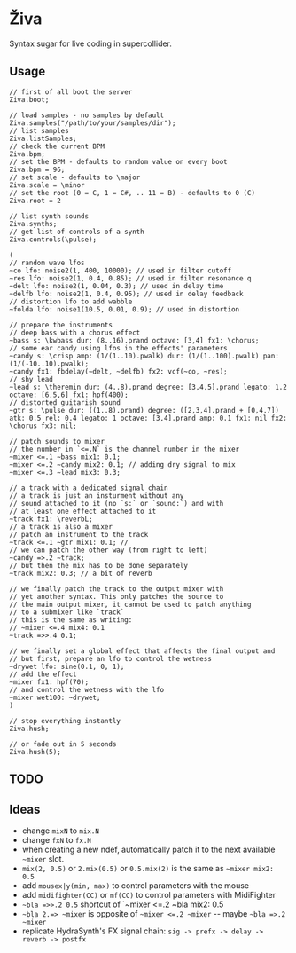 # Živa

Syntax sugar for live coding in supercollider.

## Usage

``` supercollider
// first of all boot the server
Ziva.boot;

// load samples - no samples by default
Ziva.samples("/path/to/your/samples/dir");
// list samples
Ziva.listSamples;
// check the current BPM
Ziva.bpm;
// set the BPM - defaults to random value on every boot
Ziva.bpm = 96;
// set scale - defaults to \major
Ziva.scale = \minor
// set the root (0 = C, 1 = C#, .. 11 = B) - defaults to 0 (C)
Ziva.root = 2

// list synth sounds
Ziva.synths;
// get list of controls of a synth
Ziva.controls(\pulse);

(
// random wave lfos
~co lfo: noise2(1, 400, 10000); // used in filter cutoff
~res lfo: noise2(1, 0.4, 0.85); // used in filter resonance q
~delt lfo: noise2(1, 0.04, 0.3); // used in delay time
~delfb lfo: noise2(1, 0.4, 0.95); // used in delay feedback
// distortion lfo to add wabble
~folda lfo: noise1(10.5, 0.01, 0.9); // used in distortion

// prepare the instruments
// deep bass with a chorus effect
~bass s: \kwbass dur: (8..16).prand octave: [3,4] fx1: \chorus;
// some ear candy using lfos in the effects' parameters
~candy s: \crisp amp: (1/(1..10).pwalk) dur: (1/(1..100).pwalk) pan: (1/(-10..10).pwalk);
~candy fx1: fbdelay(~delt, ~delfb) fx2: vcf(~co, ~res);
// shy lead
~lead s: \theremin dur: (4..8).prand degree: [3,4,5].prand legato: 1.2 octave: [6,5,6] fx1: hpf(400);
// distorted guitarish sound
~gtr s: \pulse dur: ((1..8).prand) degree: ([2,3,4].prand + [0,4,7]) atk: 0.5 rel: 0.4 legato: 1 octave: [3,4].prand amp: 0.1 fx1: nil fx2: \chorus fx3: nil;

// patch sounds to mixer
// the number in `<=.N` is the channel number in the mixer
~mixer <=.1 ~bass mix1: 0.1;
~mixer <=.2 ~candy mix2: 0.1; // adding dry signal to mix
~mixer <=.3 ~lead mix3: 0.3;

// a track with a dedicated signal chain
// a track is just an insturment without any
// sound attached to it (no `s:` or `sound:`) and with
// at least one effect attached to it
~track fx1: \reverbL;
// a track is also a mixer
// patch an instrument to the track
~track <=.1 ~gtr mix1: 0.1; //
// we can patch the other way (from right to left)
~candy =>.2 ~track;
// but then the mix has to be done separately
~track mix2: 0.3; // a bit of reverb

// we finally patch the track to the output mixer with
// yet another syntax. This only patches the source to
// the main output mixer, it cannot be used to patch anything
// to a submixer like `track`
// this is the same as writing:
// ~mixer <=.4 mix4: 0.1
~track =>>.4 0.1;

// we finally set a global effect that affects the final output and
// but first, prepare an lfo to control the wetness
~drywet lfo: sine(0.1, 0, 1);
// add the effect
~mixer fx1: hpf(70);
// and control the wetness with the lfo
~mixer wet100: ~drywet;
)

// stop everything instantly
Ziva.hush;

// or fade out in 5 seconds
Ziva.hush(5);
```
## TODO

## Ideas

- change `mixN` to `mix.N`
- change `fxN` to `fx.N`
- when creating a new ndef, automatically patch it to the next available `~mixer` slot.
- `mix(2, 0.5)` or `2.mix(0.5)` or `0.5.mix(2)` is the same as `~mixer mix2: 0.5`
- add `mousex|y(min, max)` to control parameters with the mouse
- add `midifighter(CC)` or `mf(CC)` to control parameters with MidiFighter
- `~bla =>>.2 0.5` shortcut of `~mixer <=.2 ~bla mix2: 0.5
- `~bla 2.=> ~mixer` is opposite of `~mixer <=.2 ~mixer` -- maybe `~bla =>.2 ~mixer`
- replicate HydraSynth's FX signal chain: `sig -> prefx -> delay -> reverb -> postfx`


